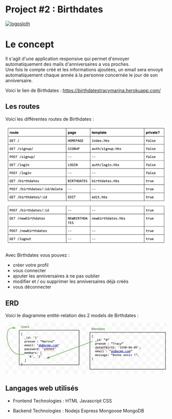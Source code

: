 # Project #2 : Birthdates
<a href="https://birthdatestracymarina.herokuapp.com/"><img src="https://i.pinimg.com/736x/9f/9d/b0/9f9db0d98c0714c35886a9ed6c8a52a1.jpg" alt="logosloth" width="200" height="200"></a>

<h1>Le concept</h1>

Il s'agit d'une application responsive qui permet d'envoyer automatiquement des mails d'anniversaires a vos proches.<br>
Une fois le compte créé et les informations ajoutées, un email sera envoyé automatiquement chaque année à la personne concernée le jour de son anniversaire.

Voici le lien de Birthdates : https://birthdatestracymarina.herokuapp.com/


<h2>Les routes</h2>

Voici les différentes routes de Birthdates :

![routes](public/images/routes.png) 

Avec Birthdates vous pouvez :
- créer votre profil
- vous connecter
- ajouter les anniversaires à ne pas oublier
- modifier et / ou supprimer les anniversaires déjà créés
- vous déconnecter

<h2>ERD</h2>

Voici le diagramme entité-relation des 2 models de Birthdates :

![erd](public/images/erd.png) 

<h2>Langages web utilisés</h2>

- Frontend Technologies :
  HTML
  Javascript
  CSS

- Backend Technologies :
  Nodejs
  Express
  Mongoose
  MongoDB
  

